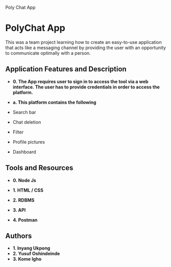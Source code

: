 Poly Chat App

# PolyChat App

This was a team project learning how to create an easy-to-use application that acts like a messaging channel by providing the user with an opportunity to communicate optimally with a person.

## Application Features and Description

* **0. The App requires user to sign in to access the tool via a web interface. The user has to provide credentials in order to access the platform.**
* **a. This platform contains the following**

* Search bar
* Chat deletion
* Filter
* Profile pictures
* Dashboard

## Tools and Resources
* **0. Node Js**

* **1. HTML / CSS**

* **2. RDBMS**
  
* **3. API**

* **4. Postman**

## Authors
* **1. Inyang Ukpong**
* **2. Yusuf Oshindeinde**
* **3. Kome Igho**